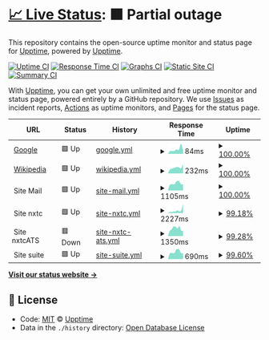 # [📈 Live Status](https://demo.upptime.js.org): <!--live status--> **🟧 Partial outage**

This repository contains the open-source uptime monitor and status page for [Upptime](https://upptime.js.org), powered by [Upptime](https://github.com/upptime/upptime).

[![Uptime CI](https://github.com/koj-co/upptime/workflows/Uptime%20CI/badge.svg)](https://github.com/koj-co/upptime/actions?query=workflow%3A%22Uptime+CI%22)
[![Response Time CI](https://github.com/koj-co/upptime/workflows/Response%20Time%20CI/badge.svg)](https://github.com/koj-co/upptime/actions?query=workflow%3A%22Response+Time+CI%22)
[![Graphs CI](https://github.com/koj-co/upptime/workflows/Graphs%20CI/badge.svg)](https://github.com/koj-co/upptime/actions?query=workflow%3A%22Graphs+CI%22)
[![Static Site CI](https://github.com/koj-co/upptime/workflows/Static%20Site%20CI/badge.svg)](https://github.com/koj-co/upptime/actions?query=workflow%3A%22Static+Site+CI%22)
[![Summary CI](https://github.com/koj-co/upptime/workflows/Summary%20CI/badge.svg)](https://github.com/koj-co/upptime/actions?query=workflow%3A%22Summary+CI%22)

With [Upptime](https://upptime.js.org), you can get your own unlimited and free uptime monitor and status page, powered entirely by a GitHub repository. We use [Issues](https://github.com/upptime/upptime/issues) as incident reports, [Actions](https://github.com/fmmaia/fmAtAllUptime/actions) as uptime monitors, and [Pages](https://demo.upptime.js.org) for the status page.

<!--start: status pages-->
<!-- This summary is generated by Upptime (https://github.com/upptime/upptime) -->
<!-- Do not edit this manually, your changes will be overwritten -->
<!-- prettier-ignore -->
| URL | Status | History | Response Time | Uptime |
| --- | ------ | ------- | ------------- | ------ |
| <img alt="" src="https://favicons.githubusercontent.com/www.google.com" height="13"> [Google](https://www.google.com) | 🟩 Up | [google.yml](https://github.com/fmmaia/fmAtAllUptime/commits/HEAD/history/google.yml) | <details><summary><img alt="Response time graph" src="./graphs/google/response-time-week.png" height="20"> 84ms</summary><br><a href="https://fmmaia.github.io/fmAtAllUptime/history/google"><img alt="Response time 84" src="https://img.shields.io/endpoint?url=https%3A%2F%2Fraw.githubusercontent.com%2Ffmmaia%2FfmAtAllUptime%2FHEAD%2Fapi%2Fgoogle%2Fresponse-time.json"></a><br><a href="https://fmmaia.github.io/fmAtAllUptime/history/google"><img alt="24-hour response time 69" src="https://img.shields.io/endpoint?url=https%3A%2F%2Fraw.githubusercontent.com%2Ffmmaia%2FfmAtAllUptime%2FHEAD%2Fapi%2Fgoogle%2Fresponse-time-day.json"></a><br><a href="https://fmmaia.github.io/fmAtAllUptime/history/google"><img alt="7-day response time 84" src="https://img.shields.io/endpoint?url=https%3A%2F%2Fraw.githubusercontent.com%2Ffmmaia%2FfmAtAllUptime%2FHEAD%2Fapi%2Fgoogle%2Fresponse-time-week.json"></a><br><a href="https://fmmaia.github.io/fmAtAllUptime/history/google"><img alt="30-day response time 83" src="https://img.shields.io/endpoint?url=https%3A%2F%2Fraw.githubusercontent.com%2Ffmmaia%2FfmAtAllUptime%2FHEAD%2Fapi%2Fgoogle%2Fresponse-time-month.json"></a><br><a href="https://fmmaia.github.io/fmAtAllUptime/history/google"><img alt="1-year response time 84" src="https://img.shields.io/endpoint?url=https%3A%2F%2Fraw.githubusercontent.com%2Ffmmaia%2FfmAtAllUptime%2FHEAD%2Fapi%2Fgoogle%2Fresponse-time-year.json"></a></details> | <details><summary><a href="https://fmmaia.github.io/fmAtAllUptime/history/google">100.00%</a></summary><a href="https://fmmaia.github.io/fmAtAllUptime/history/google"><img alt="All-time uptime 100.00%" src="https://img.shields.io/endpoint?url=https%3A%2F%2Fraw.githubusercontent.com%2Ffmmaia%2FfmAtAllUptime%2FHEAD%2Fapi%2Fgoogle%2Fuptime.json"></a><br><a href="https://fmmaia.github.io/fmAtAllUptime/history/google"><img alt="24-hour uptime 100.00%" src="https://img.shields.io/endpoint?url=https%3A%2F%2Fraw.githubusercontent.com%2Ffmmaia%2FfmAtAllUptime%2FHEAD%2Fapi%2Fgoogle%2Fuptime-day.json"></a><br><a href="https://fmmaia.github.io/fmAtAllUptime/history/google"><img alt="7-day uptime 100.00%" src="https://img.shields.io/endpoint?url=https%3A%2F%2Fraw.githubusercontent.com%2Ffmmaia%2FfmAtAllUptime%2FHEAD%2Fapi%2Fgoogle%2Fuptime-week.json"></a><br><a href="https://fmmaia.github.io/fmAtAllUptime/history/google"><img alt="30-day uptime 100.00%" src="https://img.shields.io/endpoint?url=https%3A%2F%2Fraw.githubusercontent.com%2Ffmmaia%2FfmAtAllUptime%2FHEAD%2Fapi%2Fgoogle%2Fuptime-month.json"></a><br><a href="https://fmmaia.github.io/fmAtAllUptime/history/google"><img alt="1-year uptime 100.00%" src="https://img.shields.io/endpoint?url=https%3A%2F%2Fraw.githubusercontent.com%2Ffmmaia%2FfmAtAllUptime%2FHEAD%2Fapi%2Fgoogle%2Fuptime-year.json"></a></details>
| <img alt="" src="https://favicons.githubusercontent.com/en.wikipedia.org" height="13"> [Wikipedia](https://en.wikipedia.org) | 🟩 Up | [wikipedia.yml](https://github.com/fmmaia/fmAtAllUptime/commits/HEAD/history/wikipedia.yml) | <details><summary><img alt="Response time graph" src="./graphs/wikipedia/response-time-week.png" height="20"> 232ms</summary><br><a href="https://fmmaia.github.io/fmAtAllUptime/history/wikipedia"><img alt="Response time 162" src="https://img.shields.io/endpoint?url=https%3A%2F%2Fraw.githubusercontent.com%2Ffmmaia%2FfmAtAllUptime%2FHEAD%2Fapi%2Fwikipedia%2Fresponse-time.json"></a><br><a href="https://fmmaia.github.io/fmAtAllUptime/history/wikipedia"><img alt="24-hour response time 363" src="https://img.shields.io/endpoint?url=https%3A%2F%2Fraw.githubusercontent.com%2Ffmmaia%2FfmAtAllUptime%2FHEAD%2Fapi%2Fwikipedia%2Fresponse-time-day.json"></a><br><a href="https://fmmaia.github.io/fmAtAllUptime/history/wikipedia"><img alt="7-day response time 232" src="https://img.shields.io/endpoint?url=https%3A%2F%2Fraw.githubusercontent.com%2Ffmmaia%2FfmAtAllUptime%2FHEAD%2Fapi%2Fwikipedia%2Fresponse-time-week.json"></a><br><a href="https://fmmaia.github.io/fmAtAllUptime/history/wikipedia"><img alt="30-day response time 216" src="https://img.shields.io/endpoint?url=https%3A%2F%2Fraw.githubusercontent.com%2Ffmmaia%2FfmAtAllUptime%2FHEAD%2Fapi%2Fwikipedia%2Fresponse-time-month.json"></a><br><a href="https://fmmaia.github.io/fmAtAllUptime/history/wikipedia"><img alt="1-year response time 162" src="https://img.shields.io/endpoint?url=https%3A%2F%2Fraw.githubusercontent.com%2Ffmmaia%2FfmAtAllUptime%2FHEAD%2Fapi%2Fwikipedia%2Fresponse-time-year.json"></a></details> | <details><summary><a href="https://fmmaia.github.io/fmAtAllUptime/history/wikipedia">100.00%</a></summary><a href="https://fmmaia.github.io/fmAtAllUptime/history/wikipedia"><img alt="All-time uptime 99.99%" src="https://img.shields.io/endpoint?url=https%3A%2F%2Fraw.githubusercontent.com%2Ffmmaia%2FfmAtAllUptime%2FHEAD%2Fapi%2Fwikipedia%2Fuptime.json"></a><br><a href="https://fmmaia.github.io/fmAtAllUptime/history/wikipedia"><img alt="24-hour uptime 100.00%" src="https://img.shields.io/endpoint?url=https%3A%2F%2Fraw.githubusercontent.com%2Ffmmaia%2FfmAtAllUptime%2FHEAD%2Fapi%2Fwikipedia%2Fuptime-day.json"></a><br><a href="https://fmmaia.github.io/fmAtAllUptime/history/wikipedia"><img alt="7-day uptime 100.00%" src="https://img.shields.io/endpoint?url=https%3A%2F%2Fraw.githubusercontent.com%2Ffmmaia%2FfmAtAllUptime%2FHEAD%2Fapi%2Fwikipedia%2Fuptime-week.json"></a><br><a href="https://fmmaia.github.io/fmAtAllUptime/history/wikipedia"><img alt="30-day uptime 99.95%" src="https://img.shields.io/endpoint?url=https%3A%2F%2Fraw.githubusercontent.com%2Ffmmaia%2FfmAtAllUptime%2FHEAD%2Fapi%2Fwikipedia%2Fuptime-month.json"></a><br><a href="https://fmmaia.github.io/fmAtAllUptime/history/wikipedia"><img alt="1-year uptime 99.99%" src="https://img.shields.io/endpoint?url=https%3A%2F%2Fraw.githubusercontent.com%2Ffmmaia%2FfmAtAllUptime%2FHEAD%2Fapi%2Fwikipedia%2Fuptime-year.json"></a></details>
| <img alt="" src="https://favicons.githubusercontent.com/null" height="13"> Site Mail | 🟩 Up | [site-mail.yml](https://github.com/fmmaia/fmAtAllUptime/commits/HEAD/history/site-mail.yml) | <details><summary><img alt="Response time graph" src="./graphs/site-mail/response-time-week.png" height="20"> 1105ms</summary><br><a href="https://fmmaia.github.io/fmAtAllUptime/history/site-mail"><img alt="Response time 1721" src="https://img.shields.io/endpoint?url=https%3A%2F%2Fraw.githubusercontent.com%2Ffmmaia%2FfmAtAllUptime%2FHEAD%2Fapi%2Fsite-mail%2Fresponse-time.json"></a><br><a href="https://fmmaia.github.io/fmAtAllUptime/history/site-mail"><img alt="24-hour response time 955" src="https://img.shields.io/endpoint?url=https%3A%2F%2Fraw.githubusercontent.com%2Ffmmaia%2FfmAtAllUptime%2FHEAD%2Fapi%2Fsite-mail%2Fresponse-time-day.json"></a><br><a href="https://fmmaia.github.io/fmAtAllUptime/history/site-mail"><img alt="7-day response time 1105" src="https://img.shields.io/endpoint?url=https%3A%2F%2Fraw.githubusercontent.com%2Ffmmaia%2FfmAtAllUptime%2FHEAD%2Fapi%2Fsite-mail%2Fresponse-time-week.json"></a><br><a href="https://fmmaia.github.io/fmAtAllUptime/history/site-mail"><img alt="30-day response time 1118" src="https://img.shields.io/endpoint?url=https%3A%2F%2Fraw.githubusercontent.com%2Ffmmaia%2FfmAtAllUptime%2FHEAD%2Fapi%2Fsite-mail%2Fresponse-time-month.json"></a><br><a href="https://fmmaia.github.io/fmAtAllUptime/history/site-mail"><img alt="1-year response time 1721" src="https://img.shields.io/endpoint?url=https%3A%2F%2Fraw.githubusercontent.com%2Ffmmaia%2FfmAtAllUptime%2FHEAD%2Fapi%2Fsite-mail%2Fresponse-time-year.json"></a></details> | <details><summary><a href="https://fmmaia.github.io/fmAtAllUptime/history/site-mail">100.00%</a></summary><a href="https://fmmaia.github.io/fmAtAllUptime/history/site-mail"><img alt="All-time uptime 98.77%" src="https://img.shields.io/endpoint?url=https%3A%2F%2Fraw.githubusercontent.com%2Ffmmaia%2FfmAtAllUptime%2FHEAD%2Fapi%2Fsite-mail%2Fuptime.json"></a><br><a href="https://fmmaia.github.io/fmAtAllUptime/history/site-mail"><img alt="24-hour uptime 100.00%" src="https://img.shields.io/endpoint?url=https%3A%2F%2Fraw.githubusercontent.com%2Ffmmaia%2FfmAtAllUptime%2FHEAD%2Fapi%2Fsite-mail%2Fuptime-day.json"></a><br><a href="https://fmmaia.github.io/fmAtAllUptime/history/site-mail"><img alt="7-day uptime 100.00%" src="https://img.shields.io/endpoint?url=https%3A%2F%2Fraw.githubusercontent.com%2Ffmmaia%2FfmAtAllUptime%2FHEAD%2Fapi%2Fsite-mail%2Fuptime-week.json"></a><br><a href="https://fmmaia.github.io/fmAtAllUptime/history/site-mail"><img alt="30-day uptime 100.00%" src="https://img.shields.io/endpoint?url=https%3A%2F%2Fraw.githubusercontent.com%2Ffmmaia%2FfmAtAllUptime%2FHEAD%2Fapi%2Fsite-mail%2Fuptime-month.json"></a><br><a href="https://fmmaia.github.io/fmAtAllUptime/history/site-mail"><img alt="1-year uptime 98.77%" src="https://img.shields.io/endpoint?url=https%3A%2F%2Fraw.githubusercontent.com%2Ffmmaia%2FfmAtAllUptime%2FHEAD%2Fapi%2Fsite-mail%2Fuptime-year.json"></a></details>
| <img alt="" src="https://favicons.githubusercontent.com/null" height="13"> Site nxtc | 🟩 Up | [site-nxtc.yml](https://github.com/fmmaia/fmAtAllUptime/commits/HEAD/history/site-nxtc.yml) | <details><summary><img alt="Response time graph" src="./graphs/site-nxtc/response-time-week.png" height="20"> 2227ms</summary><br><a href="https://fmmaia.github.io/fmAtAllUptime/history/site-nxtc"><img alt="Response time 1148" src="https://img.shields.io/endpoint?url=https%3A%2F%2Fraw.githubusercontent.com%2Ffmmaia%2FfmAtAllUptime%2FHEAD%2Fapi%2Fsite-nxtc%2Fresponse-time.json"></a><br><a href="https://fmmaia.github.io/fmAtAllUptime/history/site-nxtc"><img alt="24-hour response time 3727" src="https://img.shields.io/endpoint?url=https%3A%2F%2Fraw.githubusercontent.com%2Ffmmaia%2FfmAtAllUptime%2FHEAD%2Fapi%2Fsite-nxtc%2Fresponse-time-day.json"></a><br><a href="https://fmmaia.github.io/fmAtAllUptime/history/site-nxtc"><img alt="7-day response time 2227" src="https://img.shields.io/endpoint?url=https%3A%2F%2Fraw.githubusercontent.com%2Ffmmaia%2FfmAtAllUptime%2FHEAD%2Fapi%2Fsite-nxtc%2Fresponse-time-week.json"></a><br><a href="https://fmmaia.github.io/fmAtAllUptime/history/site-nxtc"><img alt="30-day response time 1480" src="https://img.shields.io/endpoint?url=https%3A%2F%2Fraw.githubusercontent.com%2Ffmmaia%2FfmAtAllUptime%2FHEAD%2Fapi%2Fsite-nxtc%2Fresponse-time-month.json"></a><br><a href="https://fmmaia.github.io/fmAtAllUptime/history/site-nxtc"><img alt="1-year response time 1148" src="https://img.shields.io/endpoint?url=https%3A%2F%2Fraw.githubusercontent.com%2Ffmmaia%2FfmAtAllUptime%2FHEAD%2Fapi%2Fsite-nxtc%2Fresponse-time-year.json"></a></details> | <details><summary><a href="https://fmmaia.github.io/fmAtAllUptime/history/site-nxtc">99.18%</a></summary><a href="https://fmmaia.github.io/fmAtAllUptime/history/site-nxtc"><img alt="All-time uptime 97.31%" src="https://img.shields.io/endpoint?url=https%3A%2F%2Fraw.githubusercontent.com%2Ffmmaia%2FfmAtAllUptime%2FHEAD%2Fapi%2Fsite-nxtc%2Fuptime.json"></a><br><a href="https://fmmaia.github.io/fmAtAllUptime/history/site-nxtc"><img alt="24-hour uptime 94.29%" src="https://img.shields.io/endpoint?url=https%3A%2F%2Fraw.githubusercontent.com%2Ffmmaia%2FfmAtAllUptime%2FHEAD%2Fapi%2Fsite-nxtc%2Fuptime-day.json"></a><br><a href="https://fmmaia.github.io/fmAtAllUptime/history/site-nxtc"><img alt="7-day uptime 99.18%" src="https://img.shields.io/endpoint?url=https%3A%2F%2Fraw.githubusercontent.com%2Ffmmaia%2FfmAtAllUptime%2FHEAD%2Fapi%2Fsite-nxtc%2Fuptime-week.json"></a><br><a href="https://fmmaia.github.io/fmAtAllUptime/history/site-nxtc"><img alt="30-day uptime 97.03%" src="https://img.shields.io/endpoint?url=https%3A%2F%2Fraw.githubusercontent.com%2Ffmmaia%2FfmAtAllUptime%2FHEAD%2Fapi%2Fsite-nxtc%2Fuptime-month.json"></a><br><a href="https://fmmaia.github.io/fmAtAllUptime/history/site-nxtc"><img alt="1-year uptime 97.31%" src="https://img.shields.io/endpoint?url=https%3A%2F%2Fraw.githubusercontent.com%2Ffmmaia%2FfmAtAllUptime%2FHEAD%2Fapi%2Fsite-nxtc%2Fuptime-year.json"></a></details>
| <img alt="" src="https://favicons.githubusercontent.com/null" height="13"> Site nxtcATS | 🟥 Down | [site-nxtc-ats.yml](https://github.com/fmmaia/fmAtAllUptime/commits/HEAD/history/site-nxtc-ats.yml) | <details><summary><img alt="Response time graph" src="./graphs/site-nxtc-ats/response-time-week.png" height="20"> 1350ms</summary><br><a href="https://fmmaia.github.io/fmAtAllUptime/history/site-nxtc-ats"><img alt="Response time 691" src="https://img.shields.io/endpoint?url=https%3A%2F%2Fraw.githubusercontent.com%2Ffmmaia%2FfmAtAllUptime%2FHEAD%2Fapi%2Fsite-nxtc-ats%2Fresponse-time.json"></a><br><a href="https://fmmaia.github.io/fmAtAllUptime/history/site-nxtc-ats"><img alt="24-hour response time 2219" src="https://img.shields.io/endpoint?url=https%3A%2F%2Fraw.githubusercontent.com%2Ffmmaia%2FfmAtAllUptime%2FHEAD%2Fapi%2Fsite-nxtc-ats%2Fresponse-time-day.json"></a><br><a href="https://fmmaia.github.io/fmAtAllUptime/history/site-nxtc-ats"><img alt="7-day response time 1350" src="https://img.shields.io/endpoint?url=https%3A%2F%2Fraw.githubusercontent.com%2Ffmmaia%2FfmAtAllUptime%2FHEAD%2Fapi%2Fsite-nxtc-ats%2Fresponse-time-week.json"></a><br><a href="https://fmmaia.github.io/fmAtAllUptime/history/site-nxtc-ats"><img alt="30-day response time 834" src="https://img.shields.io/endpoint?url=https%3A%2F%2Fraw.githubusercontent.com%2Ffmmaia%2FfmAtAllUptime%2FHEAD%2Fapi%2Fsite-nxtc-ats%2Fresponse-time-month.json"></a><br><a href="https://fmmaia.github.io/fmAtAllUptime/history/site-nxtc-ats"><img alt="1-year response time 691" src="https://img.shields.io/endpoint?url=https%3A%2F%2Fraw.githubusercontent.com%2Ffmmaia%2FfmAtAllUptime%2FHEAD%2Fapi%2Fsite-nxtc-ats%2Fresponse-time-year.json"></a></details> | <details><summary><a href="https://fmmaia.github.io/fmAtAllUptime/history/site-nxtc-ats">99.28%</a></summary><a href="https://fmmaia.github.io/fmAtAllUptime/history/site-nxtc-ats"><img alt="All-time uptime 98.31%" src="https://img.shields.io/endpoint?url=https%3A%2F%2Fraw.githubusercontent.com%2Ffmmaia%2FfmAtAllUptime%2FHEAD%2Fapi%2Fsite-nxtc-ats%2Fuptime.json"></a><br><a href="https://fmmaia.github.io/fmAtAllUptime/history/site-nxtc-ats"><img alt="24-hour uptime 94.96%" src="https://img.shields.io/endpoint?url=https%3A%2F%2Fraw.githubusercontent.com%2Ffmmaia%2FfmAtAllUptime%2FHEAD%2Fapi%2Fsite-nxtc-ats%2Fuptime-day.json"></a><br><a href="https://fmmaia.github.io/fmAtAllUptime/history/site-nxtc-ats"><img alt="7-day uptime 99.28%" src="https://img.shields.io/endpoint?url=https%3A%2F%2Fraw.githubusercontent.com%2Ffmmaia%2FfmAtAllUptime%2FHEAD%2Fapi%2Fsite-nxtc-ats%2Fuptime-week.json"></a><br><a href="https://fmmaia.github.io/fmAtAllUptime/history/site-nxtc-ats"><img alt="30-day uptime 97.05%" src="https://img.shields.io/endpoint?url=https%3A%2F%2Fraw.githubusercontent.com%2Ffmmaia%2FfmAtAllUptime%2FHEAD%2Fapi%2Fsite-nxtc-ats%2Fuptime-month.json"></a><br><a href="https://fmmaia.github.io/fmAtAllUptime/history/site-nxtc-ats"><img alt="1-year uptime 98.31%" src="https://img.shields.io/endpoint?url=https%3A%2F%2Fraw.githubusercontent.com%2Ffmmaia%2FfmAtAllUptime%2FHEAD%2Fapi%2Fsite-nxtc-ats%2Fuptime-year.json"></a></details>
| <img alt="" src="https://favicons.githubusercontent.com/null" height="13"> Site suite | 🟩 Up | [site-suite.yml](https://github.com/fmmaia/fmAtAllUptime/commits/HEAD/history/site-suite.yml) | <details><summary><img alt="Response time graph" src="./graphs/site-suite/response-time-week.png" height="20"> 690ms</summary><br><a href="https://fmmaia.github.io/fmAtAllUptime/history/site-suite"><img alt="Response time 843" src="https://img.shields.io/endpoint?url=https%3A%2F%2Fraw.githubusercontent.com%2Ffmmaia%2FfmAtAllUptime%2FHEAD%2Fapi%2Fsite-suite%2Fresponse-time.json"></a><br><a href="https://fmmaia.github.io/fmAtAllUptime/history/site-suite"><img alt="24-hour response time 590" src="https://img.shields.io/endpoint?url=https%3A%2F%2Fraw.githubusercontent.com%2Ffmmaia%2FfmAtAllUptime%2FHEAD%2Fapi%2Fsite-suite%2Fresponse-time-day.json"></a><br><a href="https://fmmaia.github.io/fmAtAllUptime/history/site-suite"><img alt="7-day response time 690" src="https://img.shields.io/endpoint?url=https%3A%2F%2Fraw.githubusercontent.com%2Ffmmaia%2FfmAtAllUptime%2FHEAD%2Fapi%2Fsite-suite%2Fresponse-time-week.json"></a><br><a href="https://fmmaia.github.io/fmAtAllUptime/history/site-suite"><img alt="30-day response time 702" src="https://img.shields.io/endpoint?url=https%3A%2F%2Fraw.githubusercontent.com%2Ffmmaia%2FfmAtAllUptime%2FHEAD%2Fapi%2Fsite-suite%2Fresponse-time-month.json"></a><br><a href="https://fmmaia.github.io/fmAtAllUptime/history/site-suite"><img alt="1-year response time 843" src="https://img.shields.io/endpoint?url=https%3A%2F%2Fraw.githubusercontent.com%2Ffmmaia%2FfmAtAllUptime%2FHEAD%2Fapi%2Fsite-suite%2Fresponse-time-year.json"></a></details> | <details><summary><a href="https://fmmaia.github.io/fmAtAllUptime/history/site-suite">99.60%</a></summary><a href="https://fmmaia.github.io/fmAtAllUptime/history/site-suite"><img alt="All-time uptime 98.79%" src="https://img.shields.io/endpoint?url=https%3A%2F%2Fraw.githubusercontent.com%2Ffmmaia%2FfmAtAllUptime%2FHEAD%2Fapi%2Fsite-suite%2Fuptime.json"></a><br><a href="https://fmmaia.github.io/fmAtAllUptime/history/site-suite"><img alt="24-hour uptime 97.22%" src="https://img.shields.io/endpoint?url=https%3A%2F%2Fraw.githubusercontent.com%2Ffmmaia%2FfmAtAllUptime%2FHEAD%2Fapi%2Fsite-suite%2Fuptime-day.json"></a><br><a href="https://fmmaia.github.io/fmAtAllUptime/history/site-suite"><img alt="7-day uptime 99.60%" src="https://img.shields.io/endpoint?url=https%3A%2F%2Fraw.githubusercontent.com%2Ffmmaia%2FfmAtAllUptime%2FHEAD%2Fapi%2Fsite-suite%2Fuptime-week.json"></a><br><a href="https://fmmaia.github.io/fmAtAllUptime/history/site-suite"><img alt="30-day uptime 97.02%" src="https://img.shields.io/endpoint?url=https%3A%2F%2Fraw.githubusercontent.com%2Ffmmaia%2FfmAtAllUptime%2FHEAD%2Fapi%2Fsite-suite%2Fuptime-month.json"></a><br><a href="https://fmmaia.github.io/fmAtAllUptime/history/site-suite"><img alt="1-year uptime 98.79%" src="https://img.shields.io/endpoint?url=https%3A%2F%2Fraw.githubusercontent.com%2Ffmmaia%2FfmAtAllUptime%2FHEAD%2Fapi%2Fsite-suite%2Fuptime-year.json"></a></details>

<!--end: status pages-->

[**Visit our status website →**](https://demo.upptime.js.org)

## 📄 License

- Code: [MIT](./LICENSE) © [Upptime](https://upptime.js.org)
- Data in the `./history` directory: [Open Database License](https://opendatacommons.org/licenses/odbl/1-0/)
